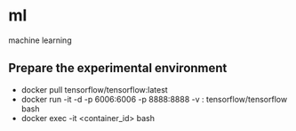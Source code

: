 # ml
machine learning

## Prepare the experimental environment

- docker pull tensorflow/tensorflow:latest
- docker run -it -d -p 6006:6006 -p 8888:8888 -v <host-path>:<container-path>  tensorflow/tensorflow bash
- docker exec -it <container_id> bash
